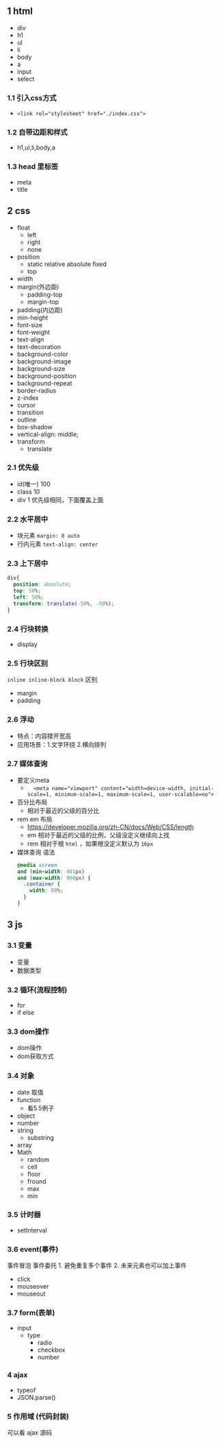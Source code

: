 ## 1 html
- div
- h1
- ul
- li
- body
- a
- input
- select

### 1.1 引入css方式
- `<link rel="stylesheet" href="./index.css">`
### 1.2 自带边距和样式
- h1,ul,li,body,a
### 1.3 head 里标签
- meta
- title
## 2 css
- float
  - left
  - right
  - none
- position
  - static relative absolute fixed
  - top
- width
- margin(外边距)
    - padding-top
    - margin-top
- padding(内边距)
- min-height
- font-size
- font-weight
- text-align
- text-decoration
- background-color
- background-image
- background-size
- background-position
- background-repeat
- border-radius
- z-index
- cursor
- transition
- outline
- box-shadow
- vertical-align: middle;
- transform
  - translate

### 2.1 优先级
- id(唯一) 100
- class 10
- div 1
优先级相同，下面覆盖上面

### 2.2 水平居中
- 块元素 `margin: 0 auto`
- 行内元素 `text-align: center`

### 2.3 上下居中
```css
div{
  position: absolute;
  top: 50%;
  left: 50%;
  transform: translate(-50%, -50%);
}
```
### 2.4 行块转换
 - display
### 2.5 行块区别
`inline inline-block block` 区别
- margin
- padding


### 2.6 浮动
- 特点：内容撑开宽高
- 应用场景：1.文字环绕 2.横向排列
### 2.7 媒体查询
- 要定义meta
    - `  <meta name="viewport" content="width=device-width, initial-scale=1, minimum-scale=1, maximum-scale=1, user-scalable=no">`
- 百分比布局
    - 相对于最近的父级的百分比
- rem em 布局
    - <https://developer.mozilla.org/zh-CN/docs/Web/CSS/length>
    - em 相对于最近的父级的比例，父级没定义继续向上找
    - rem 相对于根 `html` ，如果根没定义默认为 `16px`
- 媒体查询 语法
    ```css
    @media screen
    and (min-width: 481px)
    and (max-width: 900px) {
      .container {
        width: 80%;
      }
    }
    ```
## 3 js
### 3.1 变量
- 变量
- 数据类型
### 3.2 循环(流程控制)
- for
- if else
### 3.3 dom操作
- dom操作
- dom获取方式
### 3.4 对象
- date 取值
- function
    - 看5.5例子
- object
- number
- string
    - substring
- array
- Math
    - random
    - cell
    - floor
    - fround
    - max
    - min
### 3.5 计时器
- setInterval
### 3.6 event(事件)
事件冒泡 事件委托 1. 避免重复多个事件  2. 未来元素也可以加上事件
- click
- mouseover
- mouseout
### 3.7 form(表单)
- input
    - type
        - radio
        - checkbox
        - number
### 4 ajax
- typeof
- JSON.parse()
### 5 作用域 (代码封装)
可以看 ajax 源码
